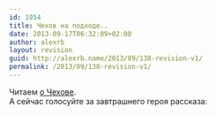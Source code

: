 ```yaml
---
id: 1954
title: Чехов на подходе..
date: 2013-09-17T06:32:09+02:00
author: alexrb
layout: revision
guid: http://alexrb.name/2013/09/138-revision-v1/
permalink: /2013/09/138-revision-v1/
---
```

Читаем [о Чехове](http://www.livejournal.com/users/alexrb_aka_ral/34223.html).  
А сейчас голосуйте за завтрашнего героя рассказа:  
<lj-poll-322869>